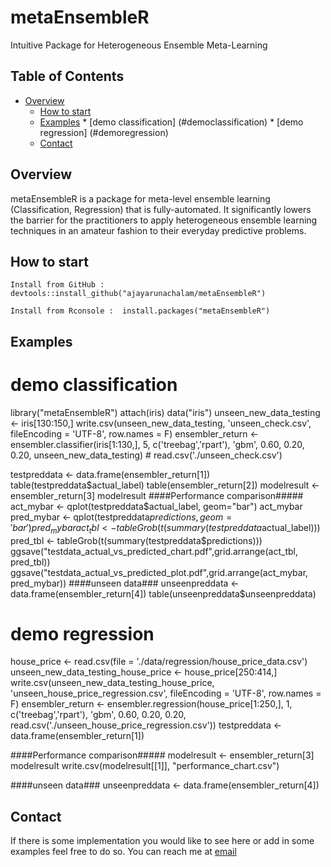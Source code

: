 # metaEnsembleR
Intuitive Package for Heterogeneous Ensemble Meta-Learning

## Table of Contents
- [Overview](#description)
  * [How to start](#installation)
  * [Examples](#examples)
  		* [demo classification] (#democlassification)
  		* [demo regression] (#demoregression)
  * [Contact](#contact)

## Overview
metaEnsembleR is a package for meta-level ensemble learning (Classification, Regression) that is fully-automated.
It significantly lowers the barrier for the practitioners to apply heterogeneous ensemble learning techniques in an amateur fashion to their everyday predictive problems. 

## How to start
```
Install from GitHub :  devtools::install_github("ajayarunachalam/metaEnsembleR")
```

```
Install from Rconsole :  install.packages("metaEnsembleR")
```

## Examples

# demo classification
library("metaEnsembleR")
attach(iris)
data("iris")
unseen_new_data_testing <- iris[130:150,]
write.csv(unseen_new_data_testing, 'unseen_check.csv', fileEncoding = 'UTF-8', row.names = F)
ensembler_return <- ensembler.classifier(iris[1:130,], 5, c('treebag','rpart'), 'gbm', 0.60, 0.20, 0.20, unseen_new_data_testing) # read.csv('./unseen_check.csv') 


testpreddata <- data.frame(ensembler_return[1])
table(testpreddata$actual_label)
table(ensembler_return[2])
modelresult <- ensembler_return[3]
modelresult
####Performance comparison#####
act_mybar <- qplot(testpreddata$actual_label, geom="bar")
act_mybar
pred_mybar <- qplot(testpreddata$predictions, geom='bar')
pred_mybar
act_tbl <- tableGrob(t(summary(testpreddata$actual_label)))
pred_tbl <- tableGrob(t(summary(testpreddata$predictions)))
ggsave("testdata_actual_vs_predicted_chart.pdf",grid.arrange(act_tbl, pred_tbl))
ggsave("testdata_actual_vs_predicted_plot.pdf",grid.arrange(act_mybar, pred_mybar))
####unseen data###
unseenpreddata <- data.frame(ensembler_return[4])
table(unseenpreddata$unseenpreddata)


# demo regression
house_price <- read.csv(file = './data/regression/house_price_data.csv')
unseen_new_data_testing_house_price <- house_price[250:414,]
write.csv(unseen_new_data_testing_house_price, 'unseen_house_price_regression.csv', fileEncoding = 'UTF-8', row.names = F)
ensembler_return <- ensembler.regression(house_price[1:250,], 1, c('treebag','rpart'), 'gbm', 0.60, 0.20, 0.20, read.csv('./unseen_house_price_regression.csv'))
testpreddata <- data.frame(ensembler_return[1])


####Performance comparison#####
modelresult <- ensembler_return[3]
modelresult
write.csv(modelresult[[1]], "performance_chart.csv")

####unseen data###
unseenpreddata <- data.frame(ensembler_return[4])




## Contact
If there is some implementation you would like to see here or add in some examples feel free to do so. You can reach me at [email](mailto:ajay.arunachalam08@gmail.com)

 

